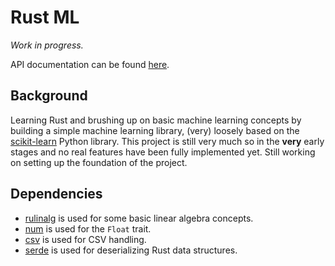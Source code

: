 # Rust ML 

*Work in progress.*

API documentation can be found [here](https://seankim658.github.io/rust-ml/doc/rust_ml/index.html).

## Background 

Learning Rust and brushing up on basic machine learning concepts by building a simple machine learning library, (very) loosely based on the [scikit-learn](https://github.com/scikit-learn/scikit-learn) Python library. This project is still very much so in the **very** early stages and no real features have been fully implemented yet. Still working on setting up the foundation of the project.

## Dependencies

- [rulinalg](https://github.com/AtheMathmo/rulinalg) is used for some basic linear algebra concepts.
- [num](https://github.com/rust-num/num) is used for the `Float` trait.
- [csv](https://github.com/BurntSushi/rust-csv) is used for CSV handling.
- [serde](https://github.com/serde-rs/serde) is used for deserializing Rust data structures.
